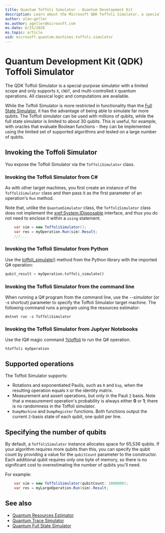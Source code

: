 ```yaml
---
title: Quantum Toffoli Simulator - Quantum Development Kit
description: Learn about the Microsoft QDK Toffoli Simulator, a special purpose quantum simulator that can be used with millions of qubits. 
author: alan-geller
ms.author: ageller@microsoft.com 
ms.date: 6/25/2020
ms.topic: article
uid: microsoft.quantum.machines.toffoli-simulator
---
```


# Quantum Development Kit (QDK) Toffoli Simulator

The QDK Toffoli Simulator is a special-purpose simulator with a limited scope and only supports `X`, `CNOT`, and multi-controlled `X` quantum operations. All classical logic and computations are available.

While the Toffoli Simulator is more restricted in functionality than the [Full State Simulator](xref:microsoft.quantum.machines.full-state-simulator), it has the advantage of being able to simulate far more qubits. The Toffoli simulator can be used with millions of qubits, while the full state simulator is limited to about 30 qubits. This is useful, for example, with oracles that evaluate Boolean functions - they can be implemented using the limited set of supported algorithms and tested on a large number of qubits.

## Invoking the Toffoli Simulator

You expose the Toffoli Simulator via the `ToffoliSimulator` class.

### Invoking the Toffoli Simulator from C#

As with other target machines, you first create an instance of the `ToffoliSimulator` class and then pass it as the first parameter of an operation's `Run` method.

Note that, unlike the `QuantumSimulator` class, the `ToffoliSimulator` class does not implement the <xref:System.IDisposable> interface, and thus you do not need to enclose it within a `using` statement.

```csharp
    var sim = new ToffoliSimulator();
    var res = myOperation.Run(sim).Result;
    ///...
```

### Invoking the Toffoli Simulator from Python

Use the [toffoli_simulate()](https://docs.microsoft.com/en-us/python/qsharp/qsharp.loader.qsharpcallable) method from the Python library with the imported Q# operation:

```python
qubit_result = myOperation.toffoli_simulate()
```

### Invoking the Toffoli Simulator from the command line

When running a Q# program from the command line, use the *--simulator* (or *-s* shortcut) parameter to specify the Toffoli Simulator target machine. The following command runs a program using the resources estimator: 

```dotnetcli
dotnet run -s ToffoliSimulator

```

### Invoking the Toffoli Simulator from Juptyer Notebooks

Use the IQ# magic command [%toffoli](xref:microsoft.quantum.iqsharp.magic-ref.toffoli) to run the Q# operation.

```dotnetcli
%toffoli myOperation
```

## Supported operations

The Toffoli Simulator supports:

* Rotations and exponentiated Paulis,
such as `R` and `Exp`, when the resulting operation equals `X` or the identity matrix.
* Measurement and assert operations, but only in the Pauli `Z` basis.
Note that a measurement operation's probability is always either **0** or **1**;
there is no randomness in the Toffoli simulator.
* `DumpMachine` and `DumpRegister` functions.
Both functions output the current `Z`-basis state of each qubit,
one qubit per line.

## Specifying the number of qubits

By default, a `ToffoliSimulator` instance allocates space for 65,536 qubits.
If your algorithm requires more qubits than this, you can specify the qubit count by providing a value for the `qubitCount` parameter to the constructor.
Each additional qubit requires only one byte of memory, so there is
no significant cost to overestimating the number of qubits you'll need.

For example:

```csharp
    var sim = new ToffoliSimulator(qubitCount: 1000000);
    var res = myLargeOperation.Run(sim).Result;
```

## See also

- [Quantum Resources Estimator](xref:microsoft.quantum.machines.resources-estimator)
- [Quantum Trace Simulator](xref:microsoft.quantum.machines.qc-trace-simulator.intro)
- [Quantum Full State Simulator](xref:microsoft.quantum.machines.full-state-simulator) 